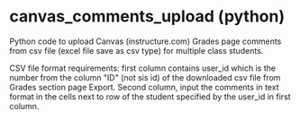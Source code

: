 # canvas_comments_upload (python)
Python code to upload Canvas (instructure.com) Grades page comments from csv file (excel file save as csv type) for multiple class students.

CSV file format requirements: first column contains user_id which is the number from the column "ID" (not sis id) of the downloaded csv file from Grades section page Export. Second column, input the comments in text format in the cells next to row of the student specified by the user_id in first column.
